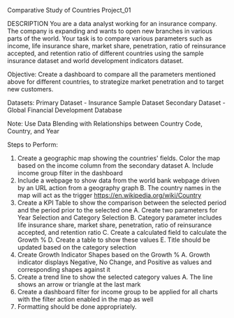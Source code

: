 Comparative Study of Countries
Project_01

DESCRIPTION
You are a data analyst working for an insurance company. The company is expanding and wants to 
open new branches in various parts of the world. Your task is to compare various parameters such 
as income, life insurance share, market share, penetration, ratio of reinsurance accepted, and 
retention ratio of different countries using the sample insurance dataset and world development 
indicators dataset.

Objective:
Create a dashboard to compare all the parameters mentioned above for different countries, to 
strategize market penetration and to target new customers.

Datasets:
Primary Dataset - Insurance Sample Dataset
Secondary Dataset - Global Financial Development Database

Note: Use Data Blending with Relationships between Country Code, Country, and Year

Steps to Perform:
1. Create a geographic map showing the countries' fields. Color the map based on the income 
column from the secondary dataset
   A. Include income group filter in the dashboard
2. Include a webpage to show data from the world bank webpage driven by an URL action from 
a geography graph
   B. The country names in the map will act as the trigger
https://en.wikipedia.org/wiki/Country
3. Create a KPI Table to show the comparison between the selected period and the period prior 
to the selected one
   A. Create two parameters for Year Selection and Category Selection
   B. Category parameter includes life insurance share, market share, penetration, ratio of 
reinsurance accepted, and retention ratio
   C. Create a calculated field to calculate the Growth %
   D. Create a table to show these values
   E. Title should be updated based on the category selection
4. Create Growth Indicator Shapes based on the Growth %
   A. Growth indicator displays Negative, No Change, and Positive as values and 
corresponding shapes against it
5. Create a trend line to show the selected category values
   A. The line shows an arrow or triangle at the last mark
6. Create a dashboard filter for income group to be applied for all charts with the filter action 
enabled in the map as well
7. Formatting should be done appropriately.
